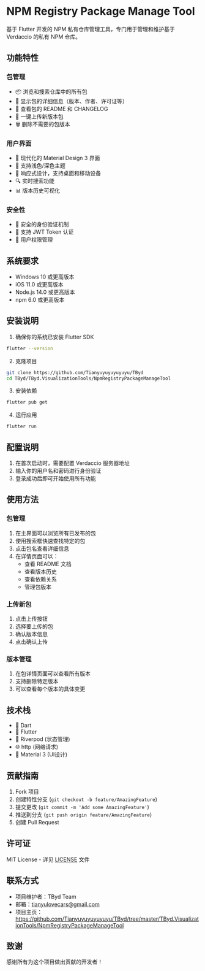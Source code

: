 # NPM Registry Package Manage Tool

基于 Flutter 开发的 NPM 私有仓库管理工具，专门用于管理和维护基于 Verdaccio 的私有 NPM 仓库。

## 功能特性

### 包管理
- 📦 浏览和搜索仓库中的所有包
- 🔄 显示包的详细信息（版本、作者、许可证等）
- 📝 查看包的 README 和 CHANGELOG
- 🚀 一键上传新版本包
- 🗑️ 删除不需要的包版本

### 用户界面
- 🎨 现代化的 Material Design 3 界面
- 🌙 支持浅色/深色主题
- 📱 响应式设计，支持桌面和移动设备
- 🔍 实时搜索功能
- 📊 版本历史可视化

### 安全性
- 🔐 安全的身份验证机制
- 🔑 支持 JWT Token 认证
- 👤 用户权限管理

## 系统要求

- Windows 10 或更高版本
- iOS 11.0 或更高版本
- Node.js 14.0 或更高版本
- npm 6.0 或更高版本

## 安装说明

1. 确保你的系统已安装 Flutter SDK
```bash
flutter --version
```

2. 克隆项目
```bash
git clone https://github.com/Tianyuyuyuyuyuyu/TByd
cd TByd/TByd.VisualizationTools/NpmRegistryPackageManageTool
```

3. 安装依赖
```bash
flutter pub get
```

4. 运行应用
```bash
flutter run
```

## 配置说明

1. 在首次启动时，需要配置 Verdaccio 服务器地址
2. 输入你的用户名和密码进行身份验证
3. 登录成功后即可开始使用所有功能

## 使用方法

### 包管理
1. 在主界面可以浏览所有已发布的包
2. 使用搜索框快速查找特定的包
3. 点击包名查看详细信息
4. 在详情页面可以：
   - 查看 README 文档
   - 查看版本历史
   - 查看依赖关系
   - 管理包版本

### 上传新包
1. 点击上传按钮
2. 选择要上传的包
3. 确认版本信息
4. 点击确认上传

### 版本管理
1. 在包详情页面可以查看所有版本
2. 支持删除特定版本
3. 可以查看每个版本的具体变更

## 技术栈

- 🎯 Dart
- 💙 Flutter
- 🔄 Riverpod (状态管理)
- 🌐 http (网络请求)
- 🎨 Material 3 (UI设计)

## 贡献指南

1. Fork 项目
2. 创建特性分支 (`git checkout -b feature/AmazingFeature`)
3. 提交更改 (`git commit -m 'Add some AmazingFeature'`)
4. 推送到分支 (`git push origin feature/AmazingFeature`)
5. 创建 Pull Request

## 许可证

MIT License - 详见 [LICENSE](LICENSE) 文件

## 联系方式

- 项目维护者：TByd Team
- 邮箱：tianyulovecars@gmail.com
- 项目主页：https://github.com/Tianyuyuyuyuyuyu/TByd/tree/master/TByd.VisualizationTools/NpmRegistryPackageManageTool

## 致谢

感谢所有为这个项目做出贡献的开发者！ 